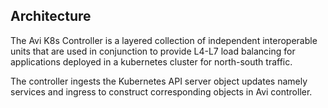 ## Architecture

The Avi K8s Controller is a layered collection of independent interoperable units
that are used in conjunction to provide L4-L7 load balancing for applications deployed
in a kubernetes cluster for north-south traffic.

The controller ingests the Kubernetes API server object updates namely services and ingress
to construct corresponding objects in Avi controller.

